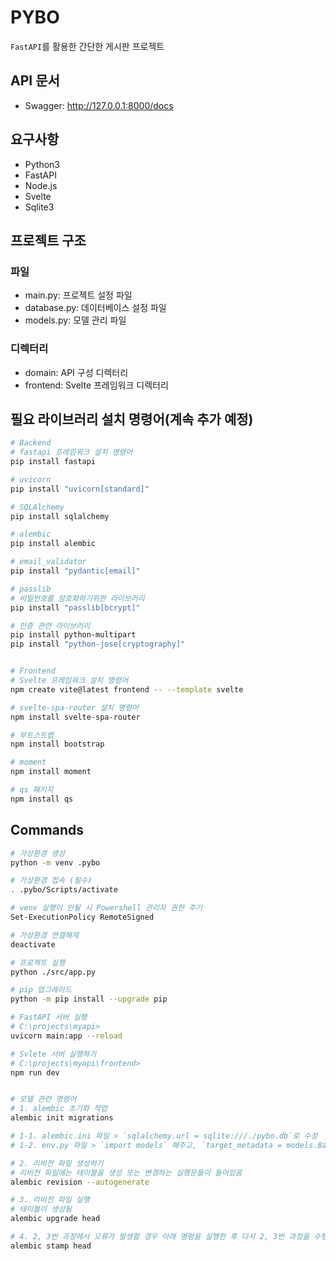 # PYBO
`FastAPI`를 활용한 간단한 게시판 프로젝트

## API 문서
- Swagger: http://127.0.0.1:8000/docs

## 요구사항
- Python3
- FastAPI
- Node.js
- Svelte
- Sqlite3

## 프로젝트 구조
### 파일
- main.py: 프로젝트 설정 파일
- database.py: 데이터베이스 설정 파일
- models.py: 모델 관리 파일

### 디렉터리
- domain: API 구성 디렉터리
- frontend: Svelte 프레임워크 디렉터리

## 필요 라이브러리 설치 명령어(계속 추가 예정)
```bash
# Backend
# fastapi 프레임워크 설치 명령어
pip install fastapi

# uvicorn
pip install "uvicorn[standard]"

# SQLAlchemy
pip install sqlalchemy

# alembic
pip install alembic

# email_validator
pip install "pydantic[email]"

# passlib
# 비밀번호를 암호화하기위한 라이브러리
pip install "passlib[bcrypt]"

# 인증 관련 라이브러리
pip install python-multipart
pip install "python-jose[cryptography]"


# Frontend
# Svelte 프레임워크 설치 명령어
npm create vite@latest frontend -- --template svelte

# svelte-spa-router 설치 명령어
npm install svelte-spa-router

# 부트스트랩
npm install bootstrap

# moment
npm install moment

# qs 패키지
npm install qs
```

## Commands
```bash
# 가상환경 생성
python -m venv .pybo

# 가상환경 접속 (필수)
. .pybo/Scripts/activate

# venv 실행이 안될 시 Powershell 관리자 권한 주기
Set-ExecutionPolicy RemoteSigned

# 가상환경 연결해제
deactivate

# 프로젝트 실행
python ./src/app.py

# pip 업그레이드
python -m pip install --upgrade pip

# FastAPI 서버 실행
# C:\projects\myapi>
uvicorn main:app --reload

# Svlete 서버 실행하기
# C:\projects\myapi\frontend>
npm run dev


# 모델 관련 명령어
# 1. alembic 초기화 작업
alembic init migrations

# 1-1. alembic.ini 파일 > `sqlalchemy.url = sqlite:///./pybo.db`로 수정
# 1-2. env.py 파일 > `import models` 해주고, `target_metadata = models.Base.metadata` 코드 추가

# 2. 리비전 파일 생성하기
# 리비전 파일에는 테이블을 생성 또는 변경하는 실행문들이 들어있음
alembic revision --autogenerate

# 3. 리비전 파일 실행
# 테이블이 생성됨
alembic upgrade head

# 4. 2, 3번 과정에서 오류가 발생할 경우 아래 명령을 실행한 후 다시 2, 3번 과정을 수행
alembic stamp head
```